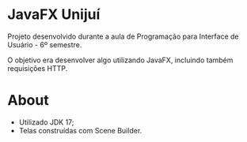 # JavaFX Unijuí
Projeto desenvolvido durante a aula de Programação para Interface de Usuário - 6º semestre.

O objetivo era desenvolver algo utilizando JavaFX, incluindo também requisições HTTP.

# About
- Utilizado JDK 17;
- Telas construídas com Scene Builder.